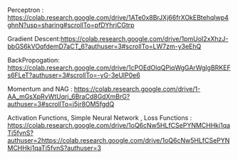# 

Perceptron : https://colab.research.google.com/drive/1ATe0x8BrJXj66frXOkEBtehqIwp4ghnN?usp=sharing#scrollTo=pfDYhriCGtrp

Gradient Descent:https://colab.research.google.com/drive/1pmUoI2xXhzJ-bbGS6kVOqfdemD7aCT_6?authuser=3#scrollTo=LW7zm-y3eEhQ

BackPropogation: https://colab.research.google.com/drive/1cPOEdOlqQPiqWgGArWgIgBRKEFs6FLeT?authuser=3#scrollTo=-yG-3eUlP0e6

Momentum and NAG : https://colab.research.google.com/drive/1-AA_mGsXpRyWtUqrj_6BraCd8GdXmBrG?authuser=3#scrollTo=i5jr8OM5fgdQ

Activation Functions, Simple Neural Network , Loss Functions : https://colab.research.google.com/drive/1oQ6cNw5HLfCSePYNMCHHkj1qaTi5fvnS?authuser=2https://colab.research.google.com/drive/1oQ6cNw5HLfCSePYNMCHHkj1qaTi5fvnS?authuser=3


